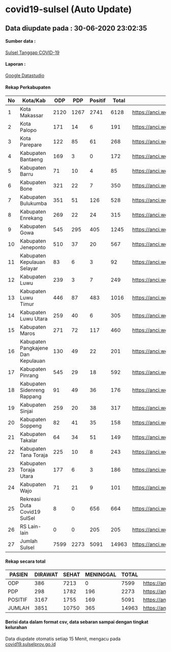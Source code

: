 
# covid19-sulsel (Auto Update)

## Data diupdate pada : 30-06-2020 23:02:35

#### Sumber data :
[Sulsel Tanggap COVID-19](https://covid19.sulselprov.go.id)

#### Laporan :
[Google Datastudio](https://datastudio.google.com/s/jythWGc1j4w)

#### Rekap Perkabupaten 
|No|Kota/Kab|ODP|PDP|Positif|Total|Link|
| --- | --- | --- | --- | --- | --- | --- |
|1|Kota Makassar|2120|1267|2741|6128|https://anci.web.id/cor/kota_makassar|
|2|Kota Palopo|171|14|6|191|https://anci.web.id/cor/kota_palopo|
|3|Kota Parepare|122|85|61|268|https://anci.web.id/cor/kota_parepare|
|4|Kabupaten Bantaeng|169|3|0|172|https://anci.web.id/cor/kabupaten_bantaeng|
|5|Kabupaten Barru|71|10|4|85|https://anci.web.id/cor/kabupaten_barru|
|6|Kabupaten Bone|321|22|7|350|https://anci.web.id/cor/kabupaten_bone|
|7|Kabupaten Bulukumba|351|51|126|528|https://anci.web.id/cor/kabupaten_bulukumba|
|8|Kabupaten Enrekang|269|22|24|315|https://anci.web.id/cor/kabupaten_enrekang|
|9|Kabupaten Gowa|545|295|405|1245|https://anci.web.id/cor/kabupaten_gowa|
|10|Kabupaten Jeneponto|510|37|20|567|https://anci.web.id/cor/kabupaten_jeneponto|
|11|Kabupaten Kepulauan Selayar|83|6|3|92|https://anci.web.id/cor/kabupaten_kepulauan_selayar|
|12|Kabupaten Luwu|239|3|7|249|https://anci.web.id/cor/kabupaten_luwu|
|13|Kabupaten Luwu Timur|446|87|483|1016|https://anci.web.id/cor/kabupaten_luwu_timur|
|14|Kabupaten Luwu Utara|259|40|6|305|https://anci.web.id/cor/kabupaten_luwu_utara|
|15|Kabupaten Maros|271|72|117|460|https://anci.web.id/cor/kabupaten_maros|
|16|Kabupaten Pangkajene Dan Kepulauan|130|49|22|201|https://anci.web.id/cor/kabupaten_pangkajene_dan_kepulauan|
|17|Kabupaten Pinrang|545|29|18|592|https://anci.web.id/cor/kabupaten_pinrang|
|18|Kabupaten Sidenreng Rappang|91|49|36|176|https://anci.web.id/cor/kabupaten_sidenreng_rappang|
|19|Kabupaten Sinjai|259|20|38|317|https://anci.web.id/cor/kabupaten_sinjai|
|20|Kabupaten Soppeng|82|41|35|158|https://anci.web.id/cor/kabupaten_soppeng|
|21|Kabupaten Takalar|64|34|51|149|https://anci.web.id/cor/kabupaten_takalar|
|22|Kabupaten Tana Toraja|225|10|8|243|https://anci.web.id/cor/kabupaten_tana_toraja|
|23|Kabupaten Toraja Utara|177|6|3|186|https://anci.web.id/cor/kabupaten_toraja_utara|
|24|Kabupaten Wajo|71|21|9|101|https://anci.web.id/cor/kabupaten_wajo|
|25|Rekreasi Duta Covid19 SulSel|8|0|656|664|https://anci.web.id/cor/rekreasi_duta_covid19_sulsel|
|26|RS Lain-lain|0|0|205|205|https://anci.web.id/cor/rs_lain-lain|
|27|Jumlah Sulsel|7599|2273|5091|14963|https://anci.web.id/cor/jumlah_sulsel|

#### Rekap secara total

| PASIEN | DIRAWAT | SEHAT | MENINGGAL | TOTAL | LINK |
| ---- | -------- | ---- | ---- |  ---- | ---- |
| ODP | 386 | 7213 | 0 | 7599 | https://anci.web.id/cor/odp_detail.html |
| PDP | 298 | 1782 | 196 | 2273 | https://anci.web.id/cor/pdp_detail.html |
| POSITIF | 3167 | 1755 | 169 | 5091 | https://anci.web.id/cor/positif_detail.html |
| JUMLAH | 3851 | 10750 | 365 | 14963 | https://anci.web.id/cor/jumlah_sulsel/ |

 
#### Berisi data dalam format csv, data sebaran sampai dengan tingkat kelurahan

Data diupdate otomatis setiap 15 Menit, mengacu pada [covid19.sulselprov.go.id](https://covid19.sulselprov.go.id)

